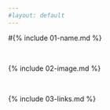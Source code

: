 ```yaml
---
#layout: default
---
```


#{% include 01-name.md %}

<br>

{% include 02-image.md %}

<br>

{% include 03-links.md %}

